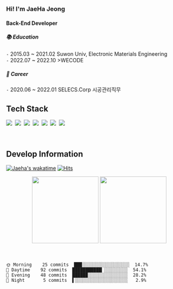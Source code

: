 ### Hi! I'm JaeHa Jeong
#### Back-End Developer

##### 📚 Education
`-` 2015.03 ~ 2021.02 Suwon Univ, Electronic Materials Engineering  
`-` 2022.07 ~ 2022.10 >WECODE 

##### 🏢 Career
`-` 2020.06 ~ 2022.01 SELECS.Corp 시공관리직무

<h2 align="LEFT">  Tech Stack  </h2>

<p align="LEFT">
  <img src="https://img.shields.io/badge/Javascript-F7DF1E?style=flat-square&logo=javascript&logoColor=white"/></a>&nbsp 
  <img src="https://img.shields.io/badge/Node.js-339933?style=flat-square&logo=Node.js&logoColor=white"/></a>&nbsp 
  <img src="https://img.shields.io/badge/express-000000?style=flat-square&logo=express&logoColor=white"/></a>&nbsp 
  <img src="https://img.shields.io/badge/Git-F05032?style=flat-square&logo=Git&logoColor=white"/></a>&nbsp 
  <img src="https://img.shields.io/badge/GitHub-181717?style=flat-square&logo=GitHub&logoColor=white"/></a>&nbsp 
  <img src="https://img.shields.io/badge/Mysql-E6B91E?style=flat-square&logo=MySql&logoColor=white"/></a>&nbsp 
  <img src="https://img.shields.io/badge/aws-333664?style=flat-square&logo=amazon-aws&logoColor=white"/></a>&nbsp 
</p>
</div>
</br>


<h2 align="LEFT">  Develop Information  </h2>

[![Jaeha's wakatime](https://wakatime.com/badge/user/224a14b7-22fd-4319-9ed8-e5fdc0528287.svg)](https://wakatime.com/@224a14b7-22fd-4319-9ed8-e5fdc0528287)
[![Hits](https://hits.seeyoufarm.com/api/count/incr/badge.svg?url=https%3A%2F%2Fgithub.com%2Fjaehaaaa%2Fhit-counter&count_bg=%236322A4&title_bg=%23555555&icon=&icon_color=%23E7E7E7&title=hits&edge_flat=false)](https://hits.seeyoufarm.com)

<div align="center">
<a>
<img height="180em" src="https://github-readme-stats.vercel.app/api?username=JeongJaeHa&show_icons=true&theme=ayu-mirage" />
<img height="180em" src="https://github-readme-stats.vercel.app/api/top-langs/?username=6810779s&layout=compact&theme=tokyonight" />
</a>
</div>
</br>
</br>

<!--START_SECTION:waka-->
```text
🌞 Morning    25 commits  ███░░░░░░░░░░░░░░░░░░  14.7%
🌆 Daytime    92 commits  ███████████▎░░░░░░░░░  54.1%
🌃 Evening    48 commits  █████▉░░░░░░░░░░░░░░░  28.2%
🌙 Night       5 commits  ▌░░░░░░░░░░░░░░░░░░░░   2.9%
```
<!--END_SECTION:waka-->


<!--
**JeongJaeHa/JeongJaeHa** is a ✨ _special_ ✨ repository because its `README.md` (this file) appears on your GitHub profile.

Here are some ideas to get you started:

- 🔭 I’m currently working on ...
- 🌱 I’m currently learning ...
- 👯 I’m looking to collaborate on ...
- 🤔 I’m looking for help with ...
- 💬 Ask me about ...
- 📫 How to reach me: ...
- 😄 Pronouns: ...
- ⚡ Fun fact: ...
-->
